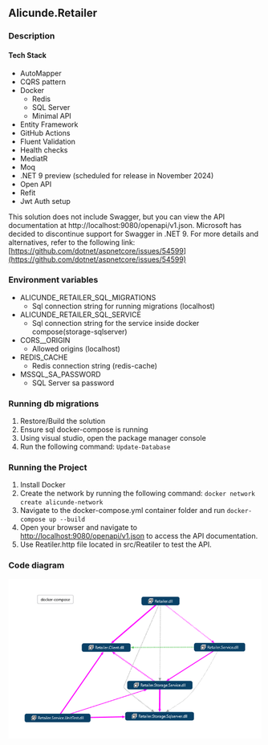 ## Alicunde.Retailer
### Description
#### Tech Stack
- AutoMapper
- CQRS pattern
- Docker
    - Redis
    - SQL Server
    - Minimal API
- Entity Framework
- GitHub Actions
- Fluent Validation
- Health checks
- MediatR
- Moq
- .NET 9 preview (scheduled for release in November 2024)
- Open API
- Refit
- Jwt Auth setup

This solution does not include Swagger, but you can view the API documentation at http://localhost:9080/openapi/v1.json. 
Microsoft has decided to discontinue support for Swagger in .NET 9. 
For more details and alternatives, refer to the following link: [https://github.com/dotnet/aspnetcore/issues/54599](https://github.com/dotnet/aspnetcore/issues/54599)

### Environment variables
- ALICUNDE_RETAILER_SQL_MIGRATIONS
    - Sql connection string for running migrations (localhost)
- ALICUNDE_RETAILER_SQL_SERVICE
    - Sql connection string for the service inside docker compose(storage-sqlserver)
- CORS__ORIGIN
    - Allowed origins (localhost)
- REDIS_CACHE
    - Redis connection string (redis-cache)
- MSSQL_SA_PASSWORD
    - SQL Server sa password

### Running db migrations
1. Restore/Build the solution
2. Ensure sql docker-compose is running
3. Using visual studio, open the package manager console
4. Run the following command:
    `Update-Database`

### Running the Project
1. Install Docker
2. Create the network by running the following command:
    `docker network create alicunde-network`
3. Navigate to the docker-compose.yml container folder and run `docker-compose up --build`
4. Open your browser and navigate to [http://localhost:9080/openapi/v1.json](http://localhost:9080/openapi/v1.json) to access the API documentation.
5. Use Reatiler.http file located in src/Reatiler to test the API.

### Code diagram
![alt text](image.png)